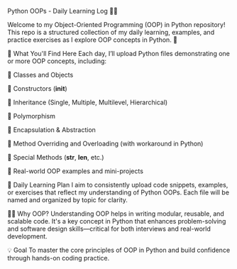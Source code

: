 Python OOPs - Daily Learning Log 🧠🐍

Welcome to my Object-Oriented Programming (OOP) in Python repository!
This repo is a structured collection of my daily learning, examples, and practice exercises as I explore OOP concepts in Python. 🚀

📘 What You'll Find Here
Each day, I’ll upload Python files demonstrating one or more OOP concepts, including:

🔹 Classes and Objects

🔹 Constructors (__init__)

🔹 Inheritance (Single, Multiple, Multilevel, Hierarchical)

🔹 Polymorphism

🔹 Encapsulation & Abstraction

🔹 Method Overriding and Overloading (with workaround in Python)

🔹 Special Methods (__str__, __len__, etc.)

🔹 Real-world OOP examples and mini-projects

📅 Daily Learning Plan
I aim to consistently upload code snippets, examples, or exercises that reflect my understanding of Python OOPs. Each file will be named and organized by topic for clarity.

🧑‍💻 Why OOP?
Understanding OOP helps in writing modular, reusable, and scalable code. It's a key concept in Python that enhances problem-solving and software design skills—critical for both interviews and real-world development.

💡 Goal
To master the core principles of OOP in Python and build confidence through hands-on coding practice.
